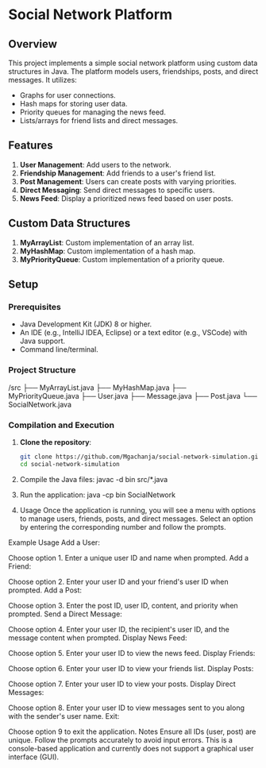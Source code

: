 # Social Network Platform

## Overview

This project implements a simple social network platform using custom data structures in Java. The platform models users, friendships, posts, and direct messages. It utilizes:
- Graphs for user connections.
- Hash maps for storing user data.
- Priority queues for managing the news feed.
- Lists/arrays for friend lists and direct messages.

## Features

1. **User Management**: Add users to the network.
2. **Friendship Management**: Add friends to a user's friend list.
3. **Post Management**: Users can create posts with varying priorities.
4. **Direct Messaging**: Send direct messages to specific users.
5. **News Feed**: Display a prioritized news feed based on user posts.

## Custom Data Structures

1. **MyArrayList**: Custom implementation of an array list.
2. **MyHashMap**: Custom implementation of a hash map.
3. **MyPriorityQueue**: Custom implementation of a priority queue.

## Setup

### Prerequisites

- Java Development Kit (JDK) 8 or higher.
- An IDE (e.g., IntelliJ IDEA, Eclipse) or a text editor (e.g., VSCode) with Java support.
- Command line/terminal.

### Project Structure

/src
├── MyArrayList.java
├── MyHashMap.java
├── MyPriorityQueue.java
├── User.java
├── Message.java
├── Post.java
└── SocialNetwork.java

### Compilation and Execution

1. **Clone the repository**:
   ```sh
   git clone https://github.com/Mgachanja/social-network-simulation.git
   cd social-network-simulation

2. Compile the Java files:
    javac -d bin src/*.java


 3.  Run the application:
       java -cp bin SocialNetwork

 5.  Usage
Once the application is running, you will see a menu with options to manage users, friends, posts, and direct messages. Select an option by entering the corresponding number and follow the prompts.

Example Usage
Add a User:

Choose option 1.
Enter a unique user ID and name when prompted.
Add a Friend:

Choose option 2.
Enter your user ID and your friend's user ID when prompted.
Add a Post:

Choose option 3.
Enter the post ID, user ID, content, and priority when prompted.
Send a Direct Message:

Choose option 4.
Enter your user ID, the recipient's user ID, and the message content when prompted.
Display News Feed:

Choose option 5.
Enter your user ID to view the news feed.
Display Friends:

Choose option 6.
Enter your user ID to view your friends list.
Display Posts:

Choose option 7.
Enter your user ID to view your posts.
Display Direct Messages:

Choose option 8.
Enter your user ID to view messages sent to you along with the sender's user name.
Exit:

Choose option 9 to exit the application.
Notes
Ensure all IDs (user, post) are unique.
Follow the prompts accurately to avoid input errors.
This is a console-based application and currently does not support a graphical user interface (GUI).

